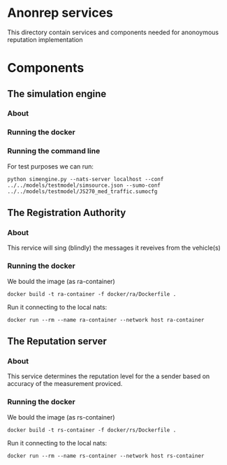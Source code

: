# Anonrep services

This directory contain services and components needed for anonoymous reputation implementation

# Components


## The simulation engine
### About

### Running the docker


### Running the command line
For test purposes we can run:

    python simengine.py --nats-server localhost --conf ../../models/testmodel/simsource.json --sumo-conf ../../models/testmodel/JS270_med_traffic.sumocfg




## The Registration Authority
### About
This rervice will sing (blindly) the messages it reveives from the vehicle(s)

### Running the docker
We bould the image (as ra-container)

    docker build -t ra-container -f docker/ra/Dockerfile .

Run it connecting to the local nats:

    docker run --rm --name ra-container --network host ra-container

## The Reputation server
### About
This service determines the reputation level for the a sender based on accuracy of the measurement proviced.


### Running the docker

We bould the image (as rs-container)

    docker build -t rs-container -f docker/rs/Dockerfile .

Run it connecting to the local nats:

    docker run --rm --name rs-container --network host rs-container